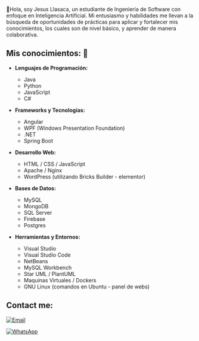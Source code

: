 👋Hola, soy Jesus Llasaca, un estudiante de Ingeniería de Software con enfoque en Inteligencia Artificial. Mi entusiasmo y habilidades me llevan a la búsqueda de oportunidades de prácticas para aplicar y fortalecer mis conocimientos, los cuales son de nivel básico, y aprender de manera colaborativa.

## Mis conocimientos: 📖
- **Lenguajes de Programación:**
  - Java
  - Python
  - JavaScript
  - C#
  
- **Frameworks y Tecnologías:**
  - Angular
  - WPF (Windows Presentation Foundation)
  - .NET
  - Spring Boot
  
- **Desarrollo Web:**
  - HTML / CSS / JavaScript
  - Apache / Nginx
  - WordPress (utilizando Bricks Builder - elementor)
  
- **Bases de Datos:**
  - MySQL
  - MongoDB
  - SQL Server
  - Firebase
  - Postgres
  
- **Herramientas y Entornos:**
  - Visual Studio
  - Visual Studio Code
  - NetBeans
  - MySQL Workbench
  - Star UML / PlantUML
  - Maquinas Virtuales / Dockers
  - GNU Linux (comandos en Ubuntu - panel de webs)

## Contact me:

[![Email](https://img.shields.io/badge/Email-Gmail-red?style=for-the-badge&logo=gmail&logoColor=white)](mailto:jesusllasaca289@gmail.com)

[![WhatsApp](https://img.shields.io/badge/WhatsApp-Click%20to%20Chat-25d366?style=for-the-badge&logo=whatsapp&logoColor=white)](https://wa.me/+51995475985)


